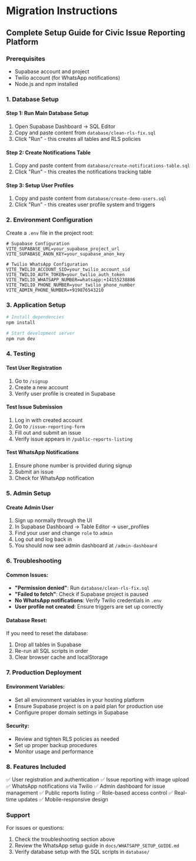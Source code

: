 # Migration Instructions

## Complete Setup Guide for Civic Issue Reporting Platform

### Prerequisites
- Supabase account and project
- Twilio account (for WhatsApp notifications)
- Node.js and npm installed

### 1. Database Setup

#### Step 1: Run Main Database Setup
1. Open Supabase Dashboard → SQL Editor
2. Copy and paste content from `database/clean-rls-fix.sql`
3. Click "Run" - this creates all tables and RLS policies

#### Step 2: Create Notifications Table
1. Copy and paste content from `database/create-notifications-table.sql`
2. Click "Run" - this creates the notifications tracking table

#### Step 3: Setup User Profiles
1. Copy and paste content from `database/create-demo-users.sql`
2. Click "Run" - this creates user profile system and triggers

### 2. Environment Configuration

Create a `.env` file in the project root:

```env
# Supabase Configuration
VITE_SUPABASE_URL=your_supabase_project_url
VITE_SUPABASE_ANON_KEY=your_supabase_anon_key

# Twilio WhatsApp Configuration
VITE_TWILIO_ACCOUNT_SID=your_twilio_account_sid
VITE_TWILIO_AUTH_TOKEN=your_twilio_auth_token
VITE_TWILIO_WHATSAPP_NUMBER=whatsapp:+14155238886
VITE_TWILIO_PHONE_NUMBER=your_twilio_phone_number
VITE_ADMIN_PHONE_NUMBER=+919876543210
```

### 3. Application Setup

```bash
# Install dependencies
npm install

# Start development server
npm run dev
```

### 4. Testing

#### Test User Registration
1. Go to `/signup`
2. Create a new account
3. Verify user profile is created in Supabase

#### Test Issue Submission
1. Log in with created account
2. Go to `/issue-reporting-form`
3. Fill out and submit an issue
4. Verify issue appears in `/public-reports-listing`

#### Test WhatsApp Notifications
1. Ensure phone number is provided during signup
2. Submit an issue
3. Check for WhatsApp notification

### 5. Admin Setup

#### Create Admin User
1. Sign up normally through the UI
2. In Supabase Dashboard → Table Editor → user_profiles
3. Find your user and change `role` to `admin`
4. Log out and log back in
5. You should now see admin dashboard at `/admin-dashboard`

### 6. Troubleshooting

#### Common Issues:
- **"Permission denied"**: Run `database/clean-rls-fix.sql`
- **"Failed to fetch"**: Check if Supabase project is paused
- **No WhatsApp notifications**: Verify Twilio credentials in `.env`
- **User profile not created**: Ensure triggers are set up correctly

#### Database Reset:
If you need to reset the database:
1. Drop all tables in Supabase
2. Re-run all SQL scripts in order
3. Clear browser cache and localStorage

### 7. Production Deployment

#### Environment Variables:
- Set all environment variables in your hosting platform
- Ensure Supabase project is on a paid plan for production use
- Configure proper domain settings in Supabase

#### Security:
- Review and tighten RLS policies as needed
- Set up proper backup procedures
- Monitor usage and performance

### 8. Features Included

✅ User registration and authentication
✅ Issue reporting with image upload
✅ WhatsApp notifications via Twilio
✅ Admin dashboard for issue management
✅ Public reports listing
✅ Role-based access control
✅ Real-time updates
✅ Mobile-responsive design

### Support

For issues or questions:
1. Check the troubleshooting section above
2. Review the WhatsApp setup guide in `docs/WHATSAPP_SETUP_GUIDE.md`
3. Verify database setup with the SQL scripts in `database/`